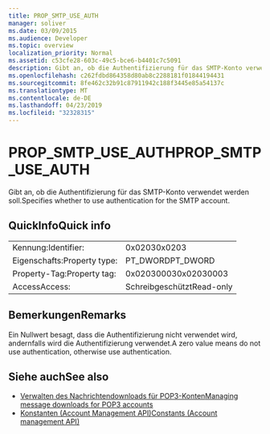 ```yaml
---
title: PROP_SMTP_USE_AUTH
manager: soliver
ms.date: 03/09/2015
ms.audience: Developer
ms.topic: overview
localization_priority: Normal
ms.assetid: c53cfe28-603c-49c5-bce6-b4401c7c5091
description: Gibt an, ob die Authentifizierung für das SMTP-Konto verwendet werden soll.
ms.openlocfilehash: c262fdbd864358d80ab8c2288181f01844194431
ms.sourcegitcommit: 8fe462c32b91c87911942c188f3445e85a54137c
ms.translationtype: MT
ms.contentlocale: de-DE
ms.lasthandoff: 04/23/2019
ms.locfileid: "32328315"
---
```

# <a name="propsmtpuseauth"></a><span data-ttu-id="d71ea-103">PROP_SMTP_USE_AUTH</span><span class="sxs-lookup"><span data-stu-id="d71ea-103">PROP_SMTP_USE_AUTH</span></span>

<span data-ttu-id="d71ea-104">Gibt an, ob die Authentifizierung für das SMTP-Konto verwendet werden soll.</span><span class="sxs-lookup"><span data-stu-id="d71ea-104">Specifies whether to use authentication for the SMTP account.</span></span>
  
## <a name="quick-info"></a><span data-ttu-id="d71ea-105">QuickInfo</span><span class="sxs-lookup"><span data-stu-id="d71ea-105">Quick info</span></span>

|||
|:-----|:-----|
|<span data-ttu-id="d71ea-106">Kennung:</span><span class="sxs-lookup"><span data-stu-id="d71ea-106">Identifier:</span></span>  <br/> |<span data-ttu-id="d71ea-107">0x0203</span><span class="sxs-lookup"><span data-stu-id="d71ea-107">0x0203</span></span>  <br/> |
|<span data-ttu-id="d71ea-108">Eigenschafts:</span><span class="sxs-lookup"><span data-stu-id="d71ea-108">Property type:</span></span>  <br/> |<span data-ttu-id="d71ea-109">PT_DWORD</span><span class="sxs-lookup"><span data-stu-id="d71ea-109">PT_DWORD</span></span>  <br/> |
|<span data-ttu-id="d71ea-110">Property-Tag:</span><span class="sxs-lookup"><span data-stu-id="d71ea-110">Property tag:</span></span>  <br/> |<span data-ttu-id="d71ea-111">0x02030003</span><span class="sxs-lookup"><span data-stu-id="d71ea-111">0x02030003</span></span>  <br/> |
|<span data-ttu-id="d71ea-112">Access</span><span class="sxs-lookup"><span data-stu-id="d71ea-112">Access:</span></span>  <br/> |<span data-ttu-id="d71ea-113">Schreibgeschützt</span><span class="sxs-lookup"><span data-stu-id="d71ea-113">Read-only</span></span>  <br/> |
   
## <a name="remarks"></a><span data-ttu-id="d71ea-114">Bemerkungen</span><span class="sxs-lookup"><span data-stu-id="d71ea-114">Remarks</span></span>

<span data-ttu-id="d71ea-115">Ein Nullwert besagt, dass die Authentifizierung nicht verwendet wird, andernfalls wird die Authentifizierung verwendet.</span><span class="sxs-lookup"><span data-stu-id="d71ea-115">A zero value means do not use authentication, otherwise use authentication.</span></span>
  
## <a name="see-also"></a><span data-ttu-id="d71ea-116">Siehe auch</span><span class="sxs-lookup"><span data-stu-id="d71ea-116">See also</span></span>

- [<span data-ttu-id="d71ea-117">Verwalten des Nachrichtendownloads für POP3-Konten</span><span class="sxs-lookup"><span data-stu-id="d71ea-117">Managing message downloads for POP3 accounts</span></span>](managing-message-downloads-for-pop3-accounts.md) 
- [<span data-ttu-id="d71ea-118">Konstanten (Account Management API)</span><span class="sxs-lookup"><span data-stu-id="d71ea-118">Constants (Account management API)</span></span>](constants-account-management-api.md)

